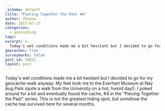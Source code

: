 ```yaml
---
_schema: default
title: "Piecing Together the Past #4"
author: Zhanna
date: 2017-07-17
categories:
  - geocaching
tags:
excerpt: >-
  Today's wet conditions made me a bit hesitant but I decided to go for my geocache-walk anyway.
geocaches: true
surveymarks: false
post_id: 10821
layout: post                       
---
```


Today's wet conditions made me a bit hesitant but I decided to go for my geocache-walk anyway. My feet took me to the Everhart Museum at Nay Aug Park (quite a walk from the University on a hot, humid day!). I poked around for a bit and eventually found the cache, #4 in the "Piecing Together the Past" series. This is not the greatest hiding spot, but somehow the cache has survived here for several months.



 

 